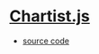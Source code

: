 # [Chartist.js](https://gionkunz.github.io/chartist-js/index.html)
- [source code](https://raw.githubusercontent.com/humangas/mkdocs-custom/master/docs/chartistjs/index.md)

<div class="ct-chart ct-perfect-fourth" id="ct-chart1"></div>
<div class="ct-chart ct-perfect-fourth" id="ct-chart2"></div>
<div class="ct-chart ct-perfect-fourth" id="ct-chart3"></div>
<div class="ct-chart ct-perfect-fourth" id="ct-chart4"></div>
<div class="ct-chart ct-perfect-fourth" id="ct-chart5"></div>

<link rel="stylesheet" href="//cdn.jsdelivr.net/chartist.js/latest/chartist.min.css">
<script src="//cdn.jsdelivr.net/chartist.js/latest/chartist.min.js"></script>
<script src="data.js"></script>
